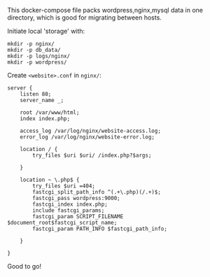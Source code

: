 This docker-compose file packs wordpress,nginx,mysql data in one directory, which is good for migrating between hosts.

Initiate local 'storage' with:

```
mkdir -p nginx/
mkdir -p db_data/
mkdir -p logs/nginx/
mkdir -p wordpress/
```

Create `<website>.conf` in `nginx/`:

```
server {
    listen 80;
    server_name _;
 
    root /var/www/html;
    index index.php;
 
    access_log /var/log/nginx/website-access.log;
    error_log /var/log/nginx/website-error.log;
 
	location / {
        try_files $uri $uri/ /index.php?$args;
    
	}
 
	location ~ \.php$ {
        try_files $uri =404;
        fastcgi_split_path_info ^(.+\.php)(/.+)$;
        fastcgi_pass wordpress:9000;
        fastcgi_index index.php;
        include fastcgi_params;
        fastcgi_param SCRIPT_FILENAME $document_root$fastcgi_script_name;
        fastcgi_param PATH_INFO $fastcgi_path_info;
    
	}

}
```

Good to go!
